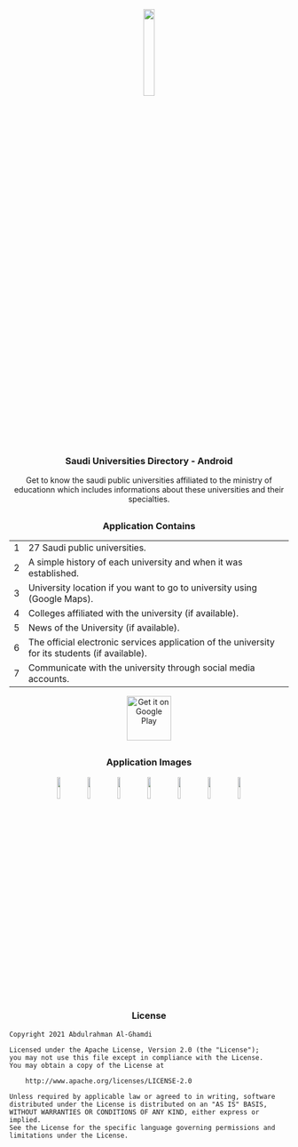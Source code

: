 <div align="center"><img src="https://i.ibb.co/mNRtFcB/icon.png" width="20%"></div>

<h3 align="center">Saudi Universities Directory - Android</h3>

<p align="center">
    Get to know the saudi public universities affiliated to the ministry of educationn which includes informations about these universities and their specialties.
</p>

##

<h3 align="center">Application Contains</h3>

<table align="center">
    <tr><td align="center">1</td><td>27 Saudi public universities.</td></tr>
    <tr><td align="center">2</td><td>A simple history of each university and when it was established.</td></tr>
    <tr><td align="center">3</td><td>University location if you want to go to university using (Google Maps).</td></tr>
    <tr><td align="center">4</td><td>Colleges affiliated with the university (if available).</td></tr>
    <tr><td align="center">5</td><td>News of the University (if available).</td></tr>
    <tr><td align="center">6</td><td>The official electronic services application of the university for its students (if available).</td></tr>
    <tr><td align="center">7</td><td>Communicate with the university through social media accounts.</td></tr>
</table>

<div align="center">
    <a href='https://play.google.com/store/apps/details?id=com.ss.universitiesdirectory'>
        <img height="80px" alt='Get it on Google Play' src='https://play.google.com/intl/en_us/badges/images/generic/en_badge_web_generic.png'/>
    </a>
</div>

##

<h3 align="center">Application Images</h3>

<div align="center" >
    <img src="https://i.ibb.co/Cb9yBF4/1.png" width="10%">
    <img src="https://i.ibb.co/TMzGP6X/2.png" width="10%">
    <img src="https://i.ibb.co/SBQGLPZ/3.png" width="10%">
    <img src="https://i.ibb.co/CKdDVPg/4.png" width="10%">
    <img src="https://i.ibb.co/LtzgqLW/5.png" width="10%">
    <img src="https://i.ibb.co/NV3MvFj/6.png" width="10%">
    <img src="https://i.ibb.co/C5hM77S/7.png" width="10%">
</div>

##

<h3 align="center">License</h3>

```
Copyright 2021 Abdulrahman Al-Ghamdi

Licensed under the Apache License, Version 2.0 (the "License");
you may not use this file except in compliance with the License.
You may obtain a copy of the License at

    http://www.apache.org/licenses/LICENSE-2.0

Unless required by applicable law or agreed to in writing, software
distributed under the License is distributed on an "AS IS" BASIS,
WITHOUT WARRANTIES OR CONDITIONS OF ANY KIND, either express or implied.
See the License for the specific language governing permissions and
limitations under the License.
```
